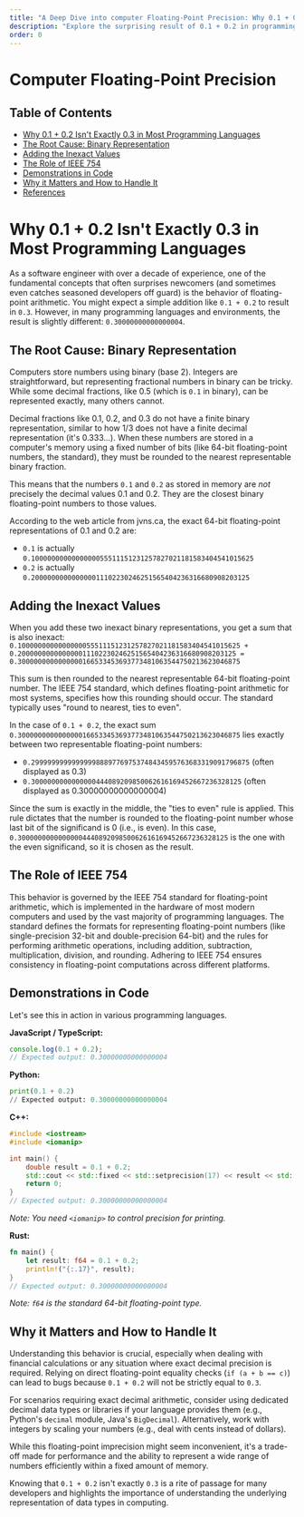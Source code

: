 ```yaml
---
title: "A Deep Dive into computer Floating-Point Precision: Why 0.1 + 0.2 Isn't 0.3"
description: "Explore the surprising result of 0.1 + 0.2 in programming and understand why it happens due to floating-point representation and the IEEE 754 standard."
order: 0
---
```


# Computer Floating-Point Precision

## Table of Contents
- [Why 0.1 + 0.2 Isn't Exactly 0.3 in Most Programming Languages](#why-01--02-isnt-exactly-03-in-most-programming-languages)
- [The Root Cause: Binary Representation](#the-root-cause-binary-representation)
- [Adding the Inexact Values](#adding-the-inexact-values)
- [The Role of IEEE 754](#the-role-of-ieee-754)
- [Demonstrations in Code](#demonstrations-in-code)
- [Why it Matters and How to Handle It](#why-it-matters-and-how-to-handle-it)
- [References](#references)

# Why 0.1 + 0.2 Isn't Exactly 0.3 in Most Programming Languages

As a software engineer with over a decade of experience, one of the fundamental concepts that often surprises newcomers (and sometimes even catches seasoned developers off guard) is the behavior of floating-point arithmetic. You might expect a simple addition like `0.1 + 0.2` to result in `0.3`. However, in many programming languages and environments, the result is slightly different: `0.30000000000000004`.

## The Root Cause: Binary Representation

Computers store numbers using binary (base 2). Integers are straightforward, but representing fractional numbers in binary can be tricky. While some decimal fractions, like 0.5 (which is `0.1` in binary), can be represented exactly, many others cannot.

Decimal fractions like 0.1, 0.2, and 0.3 do not have a finite binary representation, similar to how 1/3 does not have a finite decimal representation (it's 0.333...). When these numbers are stored in a computer's memory using a fixed number of bits (like 64-bit floating-point numbers, the standard), they must be rounded to the nearest representable binary fraction.

This means that the numbers `0.1` and `0.2` as stored in memory are *not* precisely the decimal values 0.1 and 0.2. They are the closest binary floating-point numbers to those values.

According to the web article from jvns.ca, the exact 64-bit floating-point representations of 0.1 and 0.2 are:
- `0.1` is actually `0.1000000000000000055511151231257827021181583404541015625`
- `0.2` is actually `0.200000000000000011102230246251565404236316680908203125`

## Adding the Inexact Values

When you add these two inexact binary representations, you get a sum that is also inexact:
`0.1000000000000000055511151231257827021181583404541015625 + 0.200000000000000011102230246251565404236316680908203125 = 0.3000000000000000166533453693773481063544750213623046875`

This sum is then rounded to the nearest representable 64-bit floating-point number. The IEEE 754 standard, which defines floating-point arithmetic for most systems, specifies how this rounding should occur. The standard typically uses "round to nearest, ties to even".

In the case of `0.1 + 0.2`, the exact sum `0.3000000000000000166533453693773481063544750213623046875` lies exactly between two representable floating-point numbers:
- `0.299999999999999988897769753748434595763683319091796875` (often displayed as 0.3)
- `0.3000000000000000444089209850062616169452667236328125` (often displayed as 0.30000000000000004)

Since the sum is exactly in the middle, the "ties to even" rule is applied. This rule dictates that the number is rounded to the floating-point number whose last bit of the significand is 0 (i.e., is even). In this case, `0.3000000000000000444089209850062616169452667236328125` is the one with the even significand, so it is chosen as the result.

## The Role of IEEE 754

This behavior is governed by the IEEE 754 standard for floating-point arithmetic, which is implemented in the hardware of most modern computers and used by the vast majority of programming languages. The standard defines the formats for representing floating-point numbers (like single-precision 32-bit and double-precision 64-bit) and the rules for performing arithmetic operations, including addition, subtraction, multiplication, division, and rounding. Adhering to IEEE 754 ensures consistency in floating-point computations across different platforms.

## Demonstrations in Code

Let's see this in action in various programming languages.

**JavaScript / TypeScript:**

```javascript
console.log(0.1 + 0.2);
// Expected output: 0.30000000000000004
```

**Python:**

```python
print(0.1 + 0.2)
// Expected output: 0.30000000000000004
```

**C++:**

```cpp
#include <iostream>
#include <iomanip>

int main() {
    double result = 0.1 + 0.2;
    std::cout << std::fixed << std::setprecision(17) << result << std::endl;
    return 0;
}
// Expected output: 0.30000000000000004
```
*Note: You need `<iomanip>` to control precision for printing.*

**Rust:**

```rust
fn main() {
    let result: f64 = 0.1 + 0.2;
    println!("{:.17}", result);
}
// Expected output: 0.30000000000000004
```
*Note: `f64` is the standard 64-bit floating-point type.*

## Why it Matters and How to Handle It

Understanding this behavior is crucial, especially when dealing with financial calculations or any situation where exact decimal precision is required. Relying on direct floating-point equality checks (`if (a + b == c)`) can lead to bugs because `0.1 + 0.2` will not be strictly equal to `0.3`.

For scenarios requiring exact decimal arithmetic, consider using dedicated decimal data types or libraries if your language provides them (e.g., Python's `decimal` module, Java's `BigDecimal`). Alternatively, work with integers by scaling your numbers (e.g., deal with cents instead of dollars).

While this floating-point imprecision might seem inconvenient, it's a trade-off made for performance and the ability to represent a wide range of numbers efficiently within a fixed amount of memory.

Knowing that `0.1 + 0.2` isn't exactly `0.3` is a rite of passage for many developers and highlights the importance of understanding the underlying representation of data types in computing. 